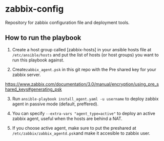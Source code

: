 # zabbix-config
Repository for zabbix configuration file and deployment tools.

## How to run the playbook


1. Create a host group called [zabbix-hosts] in your ansible hosts file at `/etc/ansible/hosts` and put
the list of hosts (or host groups) you want to run this playbook against.

2. Create`zabbix_agent.psk` in this git repo with the Pre shared key for your zabbix server.

https://www.zabbix.com/documentation/3.0/manual/encryption/using_pre_shared_keys#generating_psk

3. Run `ansible-playbook install_agent.yaml -u username` to deploy zabbix agent in passive mode (default, preffered).

4. You can specify `--extra-vars "agent_type=active"` to deploy an active zabbix agent, useful when the hosts are behind a NAT.

5. If you choose active agent, make sure to put the preshared at `/etc/zabbix/zabbix_agentd.psk`and make it accesible to zabbix user.

